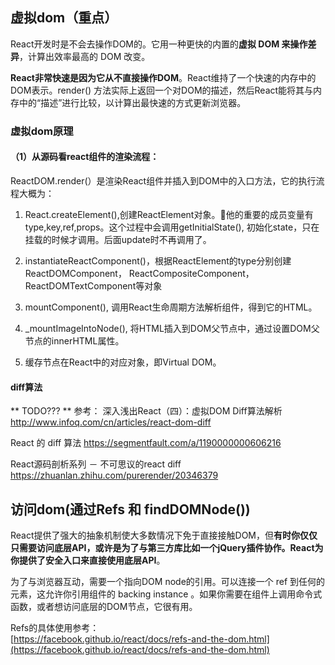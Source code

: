 ## 虚拟dom（重点）

React开发时是不会去操作DOM的。它用一种更快的内置的**虚拟 DOM 来操作差异**，计算出效率最高的 DOM 改变。

**React非常快速是因为它从不直接操作DOM**。React维持了一个快速的内存中的DOM表示。render\(\) 方法实际上返回一个对DOM的描述，然后React能将其与内存中的“描述”进行比较，以计算出最快速的方式更新浏览器。

### 虚拟dom原理

#### （1）从源码看react组件的渲染流程：

ReactDOM.render(）是渲染React组件并插入到DOM中的入口方法，它的执行流程大概为：

1. React.createElement(),创建ReactElement对象。他的重要的成员变量有type,key,ref,props。这个过程中会调用getInitialState(), 初始化state，只在挂载的时候才调用。后面update时不再调用了。

2. instantiateReactComponent()，根据ReactElement的type分别创建ReactDOMComponent， ReactCompositeComponent，ReactDOMTextComponent等对象

3. mountComponent(), 调用React生命周期方法解析组件，得到它的HTML。

4. _mountImageIntoNode(), 将HTML插入到DOM父节点中，通过设置DOM父节点的innerHTML属性。

5. 缓存节点在React中的对应对象，即Virtual DOM。

#### diff算法

** TODO??? 
** 
 参考：
 深入浅出React（四）：虚拟DOM Diff算法解析
 http://www.infoq.com/cn/articles/react-dom-diff
 
 React 的 diff 算法
 https://segmentfault.com/a/1190000000606216
 
 React源码剖析系列 － 不可思议的react diff
https://zhuanlan.zhihu.com/purerender/20346379

## 访问dom\(通过Refs 和 findDOMNode\(\)\)

React提供了强大的抽象机制使大多数情况下免于直接接触DOM，但**有时你仅仅只需要访问底层API，或许是为了与第三方库比如一个jQuery插件协作。React为你提供了安全入口来直接使用底层API**。

为了与浏览器互动，需要一个指向DOM node的引用。可以连接一个 ref 到任何的元素，这允许你引用组件的 backing instance 。如果你需要在组件上调用命令式函数，或者想访问底层的DOM节点，它很有用。

Refs的具体使用参考：  
[https://facebook.github.io/react/docs/refs-and-the-dom.html](https://facebook.github.io/react/docs/refs-and-the-dom.html)

